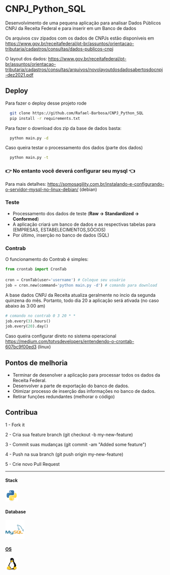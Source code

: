 # CNPJ_Python_SQL

Desenvolvimento de uma pequena aplicação para analisar Dados Públicos CNPJ da Receita Federal e para inserir em um Banco de dados 

Os arquivos csv zipados com os dados de CNPJs estão disponíveis em https://www.gov.br/receitafederal/pt-br/assuntos/orientacao-tributaria/cadastros/consultas/dados-publicos-cnpj

O layout dos dados: https://www.gov.br/receitafederal/pt-br/assuntos/orientacao-tributaria/cadastros/consultas/arquivos/novolayoutdosdadosabertosdocnpj-dez2021.pdf


## Deploy

Para fazer o deploy desse projeto rode

```bash
  git clone https://github.com/Rafael-Barbosa/CNPJ_Python_SQL
  pip install -r requirements.txt
```

Para fazer o download dos zip da base de dados basta:

```bash
  python main.py -d
```

Caso queira testar o processamento dos dados (parte dos dados)

```bash
  python main.py -t
```

### :point_right: No entanto você deverá configurar seu mysql :point_left:

Para mais detalhes: https://somosagility.com.br/instalando-e-configurando-o-servidor-mysql-no-linux-debian/ (debian)

### Teste
 - Processamento dos dados de teste (**Raw -> Standardized -> Conformed**)
 - A aplicação criará um banco de dados e as respectivas tabelas para (EMPRESAS, ESTABELECIMENTOS,SÓCIOS)
 - Por último, inserção no banco de dados (SQL)


### Contrab

O funcionamento do Contrab é simples:

```Python
from crontab import CronTab

cron = CronTab(user='username') # Coloque seu usuário
job = cron.new(command='python main.py -d') # comando para download
```
A base dados CNPJ da Receita atualiza geralmente no íncio da segunda quinzena do mês.
Portanto, todo dia 20 a aplicação será ativada (no caso abaixo às 3:00 am)
```Python
# comando no contrab 0 3 20 * * 
job.every(3).hours()
job.every(20).day()
```
Caso queira configurar direto no sistema operacional 
https://medium.com/totvsdevelopers/entendendo-o-crontab-607bc9f00ed3 (linux)


## Pontos de melhoria

- Terminar de desenolver a aplicação para processar todos os dados da Receita Federal.
- Desenvolver a parte de exportação do banco de dados.
- Otimizar processo de inserção das informações no banco de dados.
- Retirar funções redundantes (melhorar o código)

## Contribua 

1 - Fork it

2 - Cria sua feature branch (git checkout -b my-new-feature)

3 - Commit suas mudanças (git commit -am "Added some feature")

4 - Push na sua branch (git push origin my-new-feature)

5 - Crie novo Pull Request


_____

#### Stack 

 </a> <a href="https://www.python.org" target="_blank" rel="noreferrer"> <img src="https://raw.githubusercontent.com/devicons/devicon/master/icons/python/python-original.svg" alt="python" width="40" height="40"/> </a> </p>

#### Database
 <a href="https://www.mysql.com/" target="_blank" rel="noreferrer"> <img src="https://raw.githubusercontent.com/devicons/devicon/master/icons/mysql/mysql-original-wordmark.svg" alt="mysql" width="60" height="60"/>

#### OS
</a> <a href="https://www.linux.org/" target="_blank" rel="noreferrer"> <img src="https://raw.githubusercontent.com/devicons/devicon/master/icons/linux/linux-original.svg" alt="linux" width="40" height="40"/> </a>



